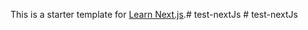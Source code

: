 This is a starter template for [Learn Next.js](https://nextjs.org/learn).#   t e s t - n e x t J s  
 #   t e s t - n e x t J s  
 